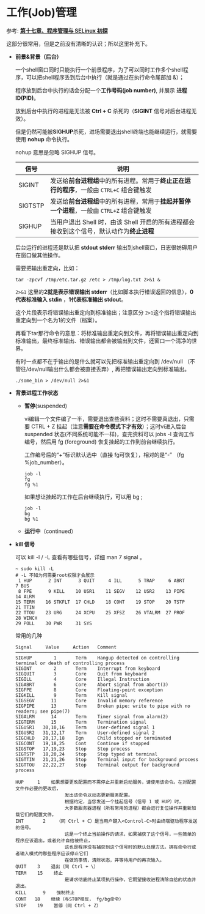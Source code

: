 # 工作(Job)管理

参考: [**第十七章、程序管理与 SELinux 初探**](http://cn.linux.vbird.org/linux_basic/0440processcontrol.php)

这部分很常用，但是之前没有清晰的认识；所以这里补充下。

+ **前景&背景（后台）**

  一个shell窗口同时只能执行一个前景程序，为了可以同时工作多个shell程序，可以把shell程序丢到后台中执行（就是通过在执行命令尾部加 &）；

  程序放到后台中执行的话会分配一个**工作号码(job number)**, 并展示 **进程ID(PID)**。

  放到后台中执行的进程是无法被 **Ctrl + C** 杀死的（**SIGINT** 信号对后台进程无效）。

  但是仍然可能被**SIGHUP**杀死，进场需要退出shell终端也能继续运行，就需要使用 **nohup** 命令执行。

  nohup 意思是忽略 SIGHUP 信号。

  | 信号    | 说明                                                         |
  | ------- | ------------------------------------------------------------ |
  | SIGINT  | 发送给**前台进程组**中的所有进程。常用于**终止正在运行的程序**，一般由 `CTRL+C` 组合键触发 |
  | SIGTSTP | 发送给**前台进程组**中的所有进程，常用于**挂起并暂停一个进程**，一般由 `CTRL+Z` 组合键触发 |
  | SIGHUP  | 当用户退出 Shell 时，由该 Shell 开启的所有进程都会接收到这个信号，默认动作为**终止进程** |

  后台运行的进程还是默认把 **stdout** **stderr** 输出到shell窗口，日志很妨碍用户在窗口做其他操作。

  需要把输出重定向，比如：

  ```shell
  tar -zpcvf /tmp/etc.tar.gz /etc > /tmp/log.txt 2>&1 &
  ```

  `2>&1` 这里的**2就是表示错误输出 stderr**（比如脚本执行错误返回的信息），**0代表标准输入 stdin** ，**1代表标准输出 stdout**。

  这个片段表示将错误输出重定向到标准输出；注意区分 `2>1`这个指将错误输出重定向到一个名为1的文件（档案）。

  再看下tar那行命令的意思：将标准输出重定向到文件，再将错误输出重定向到标准输出，最终标准输出、错误输出都会被输出到文件，还窗口一个清净的世界。

  有时一点都不在乎输出的是什么就可以先把标准输出重定向到 /dev/null （不管往/dev/null输出什么都会被直接丢弃）, 再把错误输出定向到标准输出。

  ```shell
  ./some_bin > /dev/null 2>&1
  ```

+ **背景进程工作状态**

  + **暂停**(suspended)

    vi编辑一个文件编了一半，需要退出查些资料；这时不需要真退出，只需要 CTRL + Z 挂起（注意**需要在命令模式下才有效**）；这时vi进入后台 suspended 状态(不同系统可能不一样)，查完资料可以 jobs -l 查询工作编号，然后用 fg (foreground) 恢复挂起的工作到前台继续执行。

    工作编号后的“+”标识默认选中（直接 fg可恢复），相对的是“-” （fg %job_number）。

    ```shell
    job -l
    fg
    fg %1
    ```

    如果想让挂起的工作在后台继续执行，可以用 bg ;

    ```shell
    job -l
    bg
    bg %1
    ```

  + **运行中**（continued）

+ **kill 信号**

  可以 kill -l / -L 查看有哪些信号，详细 man 7 signal 。

  ```shell
  ~ sudo kill -L
  # -L 不知为何需要root权限才会展示
   1 HUP      2 INT      3 QUIT     4 ILL      5 TRAP     6 ABRT     7 BUS
   8 FPE      9 KILL    10 USR1    11 SEGV    12 USR2    13 PIPE    14 ALRM
  15 TERM    16 STKFLT  17 CHLD    18 CONT    19 STOP    20 TSTP    21 TTIN
  22 TTOU    23 URG     24 XCPU    25 XFSZ    26 VTALRM  27 PROF    28 WINCH
  29 POLL    30 PWR     31 SYS 
  ```

  常用的几种

  ```
  Signal     Value     Action   Comment
  ──────────────────────────────────────────────────────────────────────
  SIGHUP        1       Term    Hangup detected on controlling terminal or death of controlling process
  SIGINT        2       Term    Interrupt from keyboard
  SIGQUIT       3       Core    Quit from keyboard
  SIGILL        4       Core    Illegal Instruction
  SIGABRT       6       Core    Abort signal from abort(3)
  SIGFPE        8       Core    Floating-point exception
  SIGKILL       9       Term    Kill signal
  SIGSEGV      11       Core    Invalid memory reference
  SIGPIPE      13       Term    Broken pipe: write to pipe with no readers; see pipe(7)
  SIGALRM      14       Term    Timer signal from alarm(2)
  SIGTERM      15       Term    Termination signal
  SIGUSR1   30,10,16    Term    User-defined signal 1
  SIGUSR2   31,12,17    Term    User-defined signal 2
  SIGCHLD   20,17,18    Ign     Child stopped or terminated
  SIGCONT   19,18,25    Cont    Continue if stopped
  SIGSTOP   17,19,23    Stop    Stop process
  SIGTSTP   18,20,24    Stop    Stop typed at terminal
  SIGTTIN   21,21,26    Stop    Terminal input for background process
  SIGTTOU   22,22,27    Stop    Terminal output for background process
  
  HUP     1    如果想要更改配置而不需停止并重新启动服务，请使用该命令。在对配置文件作必要的更改后，
  					发出该命令以动态更新服务配置。
  					根据约定，当您发送一个挂起信号（信号 1 或 HUP）时，
  					大多数服务器进程（所有常用的进程）都会进行复位操作并重新加载它们的配置文件。
  INT       2    （同 Ctrl + C）是当用户键入<Control-C>时由终端驱动程序发送的信号。
  					这是一个终止当前操作的请求，如果捕获了这个信号，一些简单的程序应该退出，或者允许自给被终止，
  					这也是程序没有捕获到这个信号时的默认处理方法。拥有命令行或者输入模式的那些程序应该停止它们
  					在做的事情，清除状态，并等待用户的再次输入。
  QUIT    3    退出（同 Ctrl + \）
  TERM    15    终止
  					是请求彻底终止某项执行操作，它期望接收进程清除自给的状态并退出。
  KILL      9    强制终止
  CONT   18    继续（与STOP相反， fg/bg命令）
  STOP    19    暂停（同 Ctrl + Z）
  ```

  

  


